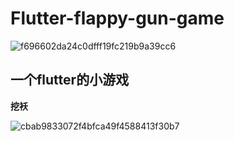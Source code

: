 # Flutter-flappy-gun-game
![f696602da24c0dfff19fc219b9a39cc6](https://github.com/user-attachments/assets/a4a55055-3132-4125-9aff-2defffb334cb)

## 一个flutter的小游戏

**挖袄**  

![cbab9833072f4bfca49f4588413f30b7](https://github.com/user-attachments/assets/adfe0fc6-1ede-45f9-9046-d602de364089)
